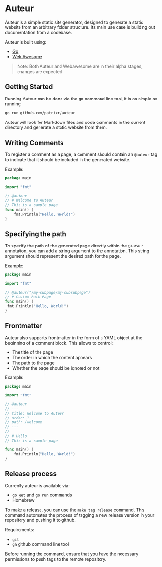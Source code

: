 # Auteur

Auteur is a simple static site generator, designed to generate a static website from an arbitrary folder structure.
Its main use case is building out documentation from a codebase.

Auteur is built using:

- [Go](https://golang.org)
- [Web Awesome](https://webawesome.com)

> Note: Both Auteur and Webawesome are in their alpha stages, changes are expected

## Getting Started

Running Auteur can be done via the go command line tool, it is as simple as running:

```sh
go run github.com/patrixr/auteur
```

Auteur will look for Markdown files and code comments in the current directory and generate a static website from them.

## Writing Comments

To register a comment as a page, a comment should contain an `@auteur` tag to indicate that it should be included in the generated website.

Example:

```go
package main

import "fmt"

// @auteur
// # Welcome to Auteur
// This is a sample page
func main() {
	fmt.Println("Hello, World!")
}
```

## Specifying the path

To specify the path of the generated page directly within the `@auteur` annotation, you can add a string argument to the annotation.
This string argument should represent the desired path for the page.

Example:

```go
package main

import "fmt"

// @auteur("/my-subpage/my-subsubpage")
// # Custom Path Page
func main() {
 fmt.Println("Hello, World!")
}
```

## Frontmatter

Auteur also supports frontmatter in the form of a YAML object at the beginning of a comment block.
This allows to control:

- The title of the page
- The order in which the content appears
- The path to the page
- Whether the page should be ignored or not

Example:

```go
package main

import "fmt"

// @auteur
// ---
// title: Welcome to Auteur
// order: 1
// path: /welcome
// ---
//
// # Hello
// This is a sample page

func main() {
	fmt.Println("Hello, World!")
}
```

## Release process

Currently auteur is available via:

- `go get` and `go run` commands
- Homebrew

To make a release, you can use the `make tag release` command. This command automates the process of tagging a new release version in your repository and pushing it to github.

Requirements:

- `git`
- `gh` github command line tool

Before running the command, ensure that you have the necessary permissions to push tags to the remote repository.
